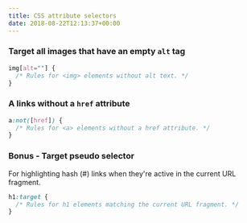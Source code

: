 ```yaml
---
title: CSS attribute selectors
date: 2018-08-22T12:13:37+00:00
---
```


### Target all images that have an empty `alt` tag

```css
img[alt=""] {
  /* Rules for <img> elements without alt text. */
}
```

### A links without a `href` attribute

```css
a:not([href]) {
  /* Rules for <a> elements without a href attribute. */
}
```

### Bonus - Target pseudo selector

For highlighting hash (#) links when they're active in the current URL fragment.

```css
h1:target {
  /* Rules for h1 elements matching the current URL fragment. */
}
```
